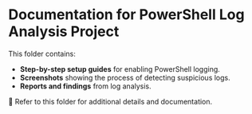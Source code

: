 # Documentation for PowerShell Log Analysis Project

This folder contains:
- **Step-by-step setup guides** for enabling PowerShell logging.
- **Screenshots** showing the process of detecting suspicious logs.
- **Reports and findings** from log analysis.

📌 Refer to this folder for additional details and documentation.
